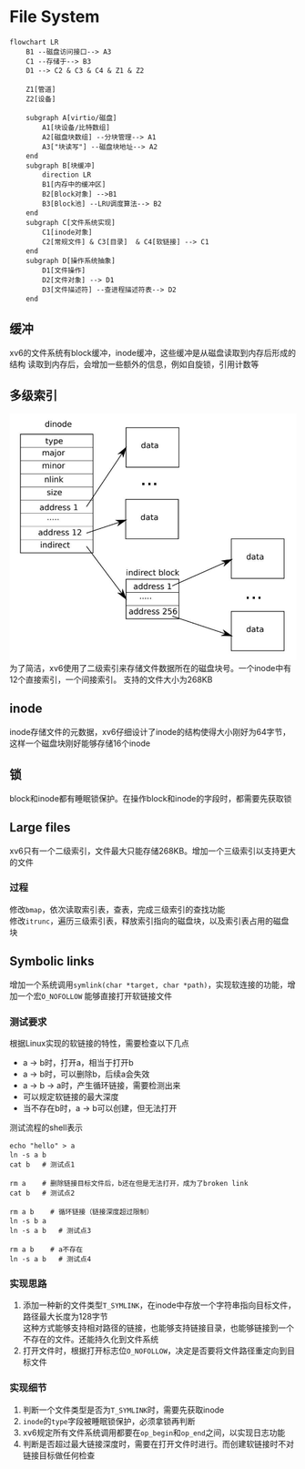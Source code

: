 # File System
```mermaid
flowchart LR
    B1 --磁盘访问接口--> A3
    C1 --存储于--> B3
    D1 --> C2 & C3 & C4 & Z1 & Z2
    
    Z1[管道]
    Z2[设备]

    subgraph A[virtio/磁盘]
        A1[块设备/比特数组]
        A2[磁盘块数组] --分块管理--> A1
        A3["块读写"] --磁盘块地址--> A2
    end
    subgraph B[块缓冲]
        direction LR
        B1[内存中的缓冲区]
        B2[Block对象] -->B1
        B3[Block池] --LRU调度算法--> B2
    end
    subgraph C[文件系统实现]
        C1[inode对象]
        C2[常规文件] & C3[目录]  & C4[软链接] --> C1
    end
    subgraph D[操作系统抽象]
        D1[文件操作]
        D2[文件对象] --> D1
        D3[文件描述符] --查进程描述符表--> D2
    end
```
## 缓冲
xv6的文件系统有block缓冲，inode缓冲，这些缓冲是从磁盘读取到内存后形成的结构
读取到内存后，会增加一些额外的信息，例如自旋锁，引用计数等
## 多级索引
![img.png](img.png)  
为了简洁，xv6使用了二级索引来存储文件数据所在的磁盘块号。一个inode中有12个直接索引，一个间接索引。
支持的文件大小为268KB
## inode
inode存储文件的元数据，xv6仔细设计了inode的结构使得大小刚好为64字节，这样一个磁盘块刚好能够存储16个inode
## 锁
block和inode都有睡眠锁保护。在操作block和inode的字段时，都需要先获取锁
## Large files
xv6只有一个二级索引，文件最大只能存储268KB。增加一个三级索引以支持更大的文件
### 过程
修改`bmap`，依次读取索引表，查表，完成三级索引的查找功能  
修改`itrunc`，遍历三级索引表，释放索引指向的磁盘块，以及索引表占用的磁盘块
## Symbolic links
增加一个系统调用`symlink(char *target, char *path)`，实现软连接的功能，增加一个宏`O_NOFOLLOW`
能够直接打开软链接文件
### 测试要求
根据Linux实现的软链接的特性，需要检查以下几点
- a -> b时，打开a，相当于打开b
- a -> b时，可以删除b，后续a会失效
- a -> b -> a时，产生循环链接，需要检测出来
- 可以规定软链接的最大深度
- 当不存在b时，a -> b可以创建，但无法打开  

测试流程的shell表示
```shell
echo "hello" > a
ln -s a b
cat b   # 测试点1

rm a    # 删除链接目标文件后，b还在但是无法打开，成为了broken link
cat b   # 测试点2

rm a b    # 循环链接（链接深度超过限制）
ln -s b a
ln -s a b   # 测试点3

rm a b    # a不存在
ln -s a b   # 测试点4
```
### 实现思路
1. 添加一种新的文件类型`T_SYMLINK`，在inode中存放一个字符串指向目标文件，路径最大长度为128字节  
    这种方式能够支持相对路径的链接，也能够支持链接目录，也能够链接到一个不存在的文件。还能持久化到文件系统
2. 打开文件时，根据打开标志位`O_NOFOLLOW`，决定是否要将文件路径重定向到目标文件
### 实现细节
1. 判断一个文件类型是否为`T_SYMLINK`时，需要先获取inode
2. `inode`的`type`字段被睡眠锁保护，必须拿锁再判断
3. xv6规定所有文件系统调用都要在`op_begin`和`op_end`之间，以实现日志功能
4. 判断是否超过最大链接深度时，需要在打开文件时进行。而创建软链接时不对链接目标做任何检查
